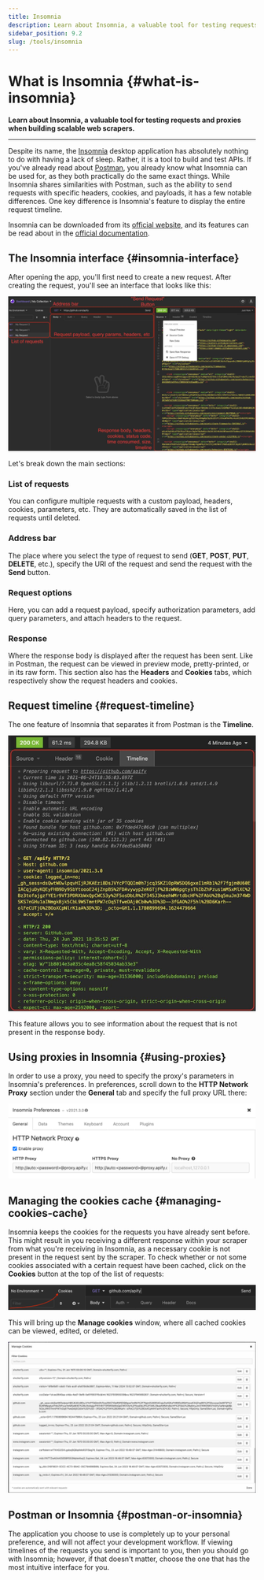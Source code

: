```yaml
---
title: Insomnia
description: Learn about Insomnia, a valuable tool for testing requests and proxies when building scalable web scrapers.
sidebar_position: 9.2
slug: /tools/insomnia
---
```


# What is Insomnia {#what-is-insomnia}

**Learn about Insomnia, a valuable tool for testing requests and proxies when building scalable web scrapers.**

---

Despite its name, the [Insomnia](https://insomnia.rest/download) desktop application has absolutely nothing to do with having a lack of sleep. Rather, it is a tool to build and test APIs. If you've already read about [Postman](./postman.md), you already know what Insomnia can be used for, as they both practically do the same exact things.
While Insomnia shares similarities with Postman, such as the ability to send requests with specific headers, cookies, and payloads, it has a few notable differences. One key difference is Insomnia's feature to display the entire request timeline.

Insomnia can be downloaded from its [official website](https://insomnia.rest/download), and its features can be read about in the [official documentation](https://docs.insomnia.rest/).

## The Insomnia interface {#insomnia-interface}

After opening the app, you'll first need to create a new request. After creating the request, you'll see an interface that looks like this:

![Insomnia interface](./images/insomnia-interface.jpg)

Let's break down the main sections:

### List of requests

You can configure multiple requests with a custom payload, headers, cookies, parameters, etc. They are automatically saved in the list of requests until deleted.

### Address bar

The place where you select the type of request to send (**GET**, **POST**, **PUT**, **DELETE**, etc.), specify the URI of the request and send the request with the **Send** button.

### Request options

Here, you can add a request payload, specify authorization parameters, add query parameters, and attach headers to the request.

### Response

Where the response body is displayed after the request has been sent. Like in Postman, the request can be viewed in preview mode, pretty-printed, or in its raw form. This section also has the **Headers** and **Cookies** tabs, which respectively show the request headers and cookies.

## Request timeline {#request-timeline}

The one feature of Insomnia that separates it from Postman is the **Timeline**.

![Request timeline](./images/insomnia-timeline.jpg)

This feature allows you to see information about the request that is not present in the response body.

## Using proxies in Insomnia {#using-proxies}

In order to use a proxy, you need to specify the proxy's parameters in Insomnia's preferences. In preferences, scroll down to the **HTTP Network Proxy** section under the **General** tab and specify the full proxy URL there:

![Configuring a proxy](./images/insomnia-proxy.png)

## Managing the cookies cache {#managing-cookies-cache}

Insomnia keeps the cookies for the requests you have already sent before. This might result in you receiving a different response within your scraper from what you're receiving in Insomnia, as a necessary cookie is not present in the request sent by the scraper. To check whether or not some cookies associated with a certain request have been cached, click on the **Cookies** button at the top of the list of requests:

![Click on the "Cookies" button](./images/insomnia-cookies.png)

This will bring up the **Manage cookies** window, where all cached cookies can be viewed, edited, or deleted.

![The "Manage Cookies" tab](./images/insomnia-manage-cookies.jpg)

## Postman or Insomnia {#postman-or-insomnia}

The application you choose to use is completely up to your personal preference, and will not affect your development workflow. If viewing timelines of the requests you send is important to you, then you should go with Insomnia; however, if that doesn't matter, choose the one that has the most intuitive interface for you.
